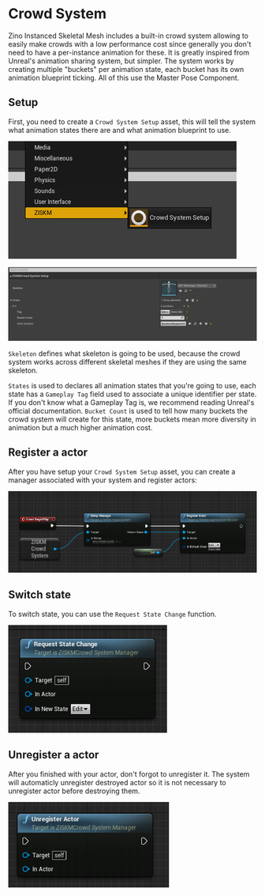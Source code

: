 # Crowd System

Zino Instanced Skeletal Mesh includes a built-in crowd system allowing to easily make crowds with a low performance cost since generally you don't need to have a per-instance animation for these. It is greatly inspired from Unreal's animation sharing system, but simpler. The system works by creating multiple "buckets" per animation state, each bucket has its own animation blueprint ticking. All of this use the Master Pose Component.

## Setup
First, you need to create a `Crowd System Setup` asset, this will tell the system what animation states there are and what animation blueprint to use.

![Crowd System Setup](/img/docs/getting-started/crowd-1.png)

![Crowd System Setup Asset Editor](/img/docs/getting-started/crowd-2.png)

`Skeleton` defines what skeleton is going to be used, because the crowd system works across different skeletal meshes if they are using the same skeleton.

`States` is used to declares all animation states that you're going to use, each state has a `Gameplay Tag` field used to associate a unique identifier per state. If you don't know what a Gameplay Tag is, we recommend reading Unreal's official documentation.
`Bucket Count` is used to tell how many buckets the crowd system will create for this state, more buckets mean more diversity in animation but a much higher animation cost. 

## Register a actor
After you have setup your `Crowd System Setup` asset, you can create a manager associated with your system and register actors:

![Crowd System Example](/img/docs/getting-started/crowd-3.png)

## Switch state
To switch state, you can use the `Request State Change` function.

![Crowd System Switch](/img/docs/getting-started/crowd-4.png)

## Unregister a actor
After you finished with your actor, don't forgot to unregister it.
The system will automaticly unregister destroyed actor so it is not necessary to unregister actor before destroying them.

![Crowd System Unregister](/img/docs/getting-started/crowd-5.png)